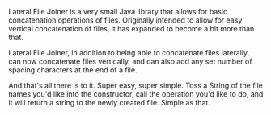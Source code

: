 Lateral File Joiner is a very small Java library that allows for basic concatenation operations of files. Originally intended to allow for easy vertical concatenation of files, it has expanded to become a bit more than that.

Lateral File Joiner, in addition to being able to concatenate files laterally, can now concatenate files vertically, and can also add any set number of spacing characters at the end of a file. 

And that's all there is to it. Super easy, super simple. Toss a String of the file names you'd like into the constructor, call the operation you'd like to do, and it will return a string to the newly created file. Simple as that. 
